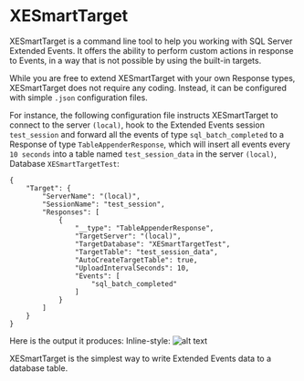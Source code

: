 # XESmartTarget

XESmartTarget is a command line tool to help you working with SQL Server Extended Events. It offers the ability to perform custom actions in response to Events, in a way that is not possible by using the built-in targets.

While you are free to extend XESmartTarget with your own Response types, XESmartTarget does not require any coding. Instead, it can be configured with simple `.json` configuration files.

For instance, the following configuration file instructs XESmartTarget to connect to the server `(local)`, hook to the Extended Events session `test_session` and forward all the events of type `sql_batch_completed` to a Response of type `TableAppenderResponse`, which will insert all events every `10 seconds` into a table named `test_session_data` in the server `(local)`, Database `XESmartTargetTest`:

    {
        "Target": {
            "ServerName": "(local)",
            "SessionName": "test_session",
            "Responses": [
                {
                    "__type": "TableAppenderResponse",
                    "TargetServer": "(local)",
                    "TargetDatabase": "XESmartTargetTest",
                    "TargetTable": "test_session_data",
                    "AutoCreateTargetTable": true,
                    "UploadIntervalSeconds": 10,
                    "Events": [
                        "sql_batch_completed"
                    ]
                }
            ]
        }
    }

Here is the output it produces: Inline-style: 
![alt text](https://github.com/spaghettidba/markdown-here/raw/master/src/common/images/icon48.png "Screenshot")


XESmartTarget is the simplest way to write Extended Events data to a database table.